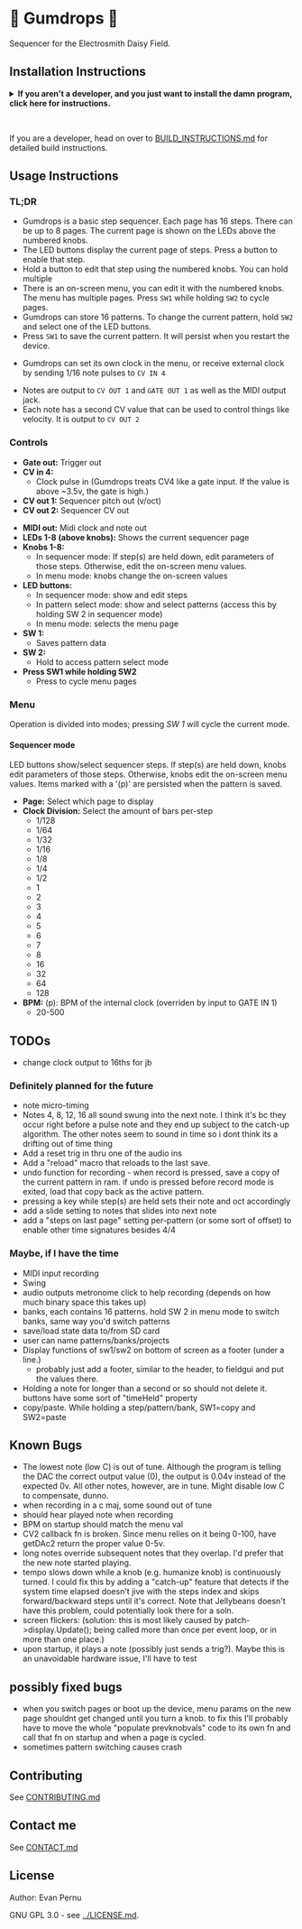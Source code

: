# :candy: Gumdrops :candy:
Sequencer for the Electrosmith Daisy Field.

## Installation Instructions

<details>
<summary><b>If you aren't a developer, and you just want to install the damn program, click here for instructions.</b></summary>

Note: If this is your first time installing anything on your Daisy, I recommend that you start by installing blink [(official instructions)](https://forum.electro-smith.com/t/welcome-to-daisy-get-started-here/15) as a way to learn the Daisy web programmer.

From the [Daisy web programmer](https://electro-smith.github.io/Programmer/):
1. With the eurorack module's power turned off, connect Daisy Seed via USB. If you're re-building, you'll need to briefly disconnect and then reconnect to reset things.
2. Put Daisy into bootloader mode by holding the BOOT button down, and then pressing the RESET button. Once you release the RESET button, you can also let go of the BOOT button. 
3. Download [build/Gumdrops.bin](build/Gumdrops.bin)
4. In the web programmer, click "connect". Select "DFU in FS mode"
6. Click "choose file" and select `Gumdrops.bin`
7. Click "program"

I've tested this in Chrome, compatibility with other browsers may vary.

</details>

&nbsp; <!-- New line -->

If you are a developer, head on over to [BUILD_INSTRUCTIONS.md](../BUILD_INSTRUCTIONS.md) for detailed build instructions.

## Usage Instructions
### TL;DR
* Gumdrops is a basic step sequencer. Each page has 16 steps. There can be up to 8 pages. The current page is shown on the LEDs above the numbered knobs. 
* The LED buttons display the current page of steps. Press a button to enable that step.
* Hold a button to edit that step using the numbered knobs. You can hold multiple 
* There is an on-screen menu, you can edit it with the numbered knobs. The menu has multiple pages. Press `SW1` while holding `SW2` to cycle pages.
* Gumdrops can store 16 patterns. To change the current pattern, hold `SW2` and select one of the LED buttons.
* Press `SW1` to save the current pattern. It will persist when you restart the device.
<!-- * Gumdrops can live record notes using either gate/CV data from `GATE IN` and `CV IN 1` or note data from `MIDI IN`. Recording will overdub any current notes. Hold `SW1` and press `SW2` to start live recording. Press `SW1` when you're finished recording. -->
* Gumdrops can set its own clock in the menu, or receive external clock by sending 1/16 note pulses to `CV IN 4`
<!-- * The `Humanize` setting randomizes note times to make it sound less robotic. -->
* Notes are output to `CV OUT 1` and `GATE OUT 1` as well as the MIDI output jack.
* Each note has a second CV value that can be used to control things like velocity. It is output to `CV OUT 2`

### Controls
<!-- * **Gate in:** 
    * Gate input for live recording -->
* **Gate out:** Trigger out
* **CV in 4:** 
    * Clock pulse in (Gumdrops treats CV4 like a gate input. If the value is above ~3.5v, the gate is high.)
* **CV out 1:** Sequencer pitch out (v/oct) 
* **CV out 2:** Sequencer CV out
<!-- * **MIDI in:** 
    * Midi clock in
    * Note input for live recording -->
* **MIDI out:** Midi clock and note out
* **LEDs 1-8 (above knobs):** Shows the current sequencer page
* **Knobs 1-8:**
    * In sequencer mode: If step(s) are held down, edit parameters of those steps. Otherwise, edit the on-screen menu values.
    * In menu mode: knobs change the on-screen values
* **LED buttons:** 
    * In sequencer mode: show and edit steps
    * In pattern select mode: show and select patterns (access this by holding SW 2 in sequencer mode)
    * In menu mode: selects the menu page
* **SW 1:**
    * Saves pattern data
* **SW 2:**
    * Hold to access pattern select mode
* **Press SW1 while holding SW2**
    * Press to cycle menu pages
<!-- * **Press SW2 while holding SW1**
    * Start live recording.  While live recording, Gumdrops will record gate/CV data from _GATE IN_ and _CV IN 1_ or note data from _MIDI IN_. Recording data overrides any existing data. -->

<!-- * **Press SW 1 + SW 2 simultaneously:** Play/stop sequencer -->
<!--
* **Hold SW 1 + SW 2 simultaneously for 1 second:** Clear current pattern
-->
    

### Menu
Operation is divided into modes; pressing _SW 1_ will cycle the current mode.
#### Sequencer mode
LED buttons show/select sequencer steps. If step(s) are held down, knobs edit parameters of those steps. Otherwise, knobs edit the on-screen menu values.
Items marked with a '(p)' are persisted when the pattern is saved.
* **Page:** Select which page to display 
* **Clock Division:**  Select the amount of bars per-step
    * 1/128
    * 1/64
    * 1/32
    * 1/16
    * 1/8
    * 1/4
    * 1/2
    * 1
    * 2
    * 3
    * 4
    * 5
    * 6
    * 7
    * 8
    * 16
    * 32
    * 64
    * 128
* **BPM:** (p): BPM of the internal clock (overriden by input to GATE IN 1)
    * 20-500

<!-- #### Menu mode
Knobs edit the on-screen values. LED buttons show and select the menu pages.
Items marked with a '(p)' are persisted when the device is powered off.
* **Save:** Save all banks
* **Clear Ptn:** Clear the current pattern
* **Clear All:** Clear all patterns and banks
* **Clock Md:** (p) Clock mode
    * BPM: Keep an internal clock. If clock is coming in through _GATE IN_, it will detect tempo via 1/4 note pulses. Otherwise BPM can be adjusted in the menu.
    * PerTrig: Don't use a clock, instead advance the sequencer by 1 step each time a trigger is revieved through _GATE IN_.
    * MIDI: Receive clock pulse from _MIDI IN_.
* **Ptn Sw Md:** (p) Pattern switch mode. Determines the behavior when a new pattern is selected.
    * End: Wait until the current pattern is finished to start playing the new pattern
    * Page: Wait until the current page is finished to start playing the new pattern
    * Jump: After the current step finishes, start playing the new pattern from the next step (e.g. if you switch patterns while on step 4, it will start playing your new pattern from step 5)
    * Now:  Immediately start playing the new pattern.
* **MIDI Rx Md:** (p) Midi receive mode
    * Clock: receive clock via midi
    * Rec: receive live recording (note data) via midi
    * Off: disable
* **MIDI Tx Ch:** (p) MIDI output channel
    * 0-16
    * If 0 is selected, send to all channels
* **MIDI Rx Ch:** (p) MIDI input channel
    * 0-16
    * If 0 is selected, receive from all channels -->

## TODOs
* change clock output to 16ths for jb

### Definitely planned for the future
* note micro-timing
* Notes 4, 8, 12, 16 all sound swung into the next note. I think it's bc they occur right before a pulse note and they end up subject to the catch-up algorithm. The other notes seem to sound in time so i dont think its a drifting out of time thing
* Add a reset trig in thru one of the audio ins
* Add a "reload" macro that reloads to the last save. 
* undo function for recording - when record is pressed, save a copy of the current pattern in ram. if undo is pressed before record mode is exited, load that copy back as the active pattern.
* pressing a key while step(s) are held sets their note and oct accordingly
* add a slide setting to notes that slides into next note
* add a "steps on last page" setting per-pattern (or some sort of offset) to enable other time signatures besides 4/4

### Maybe, if I have the time
* MIDI input recording
* Swing
* audio outputs metronome click to help recording (depends on how much binary space this takes up)
* banks, each contains 16 patterns. hold SW 2 in menu mode to switch banks, same way you'd switch patterns
* save/load state data to/from SD card
* user can name patterns/banks/projects
* Display functions of sw1/sw2 on bottom of screen as a footer (under a line.)
    * probably just add a footer, similar to the header, to fieldgui and put the values there.
* Holding a note for longer than a second or so should not delete it. buttons have some sort of "timeHeld" property
* copy/paste. While holding a step/pattern/bank, SW1=copy and SW2=paste

## Known Bugs
* The lowest note (low C) is out of tune. Although the program is telling the DAC the correct output value (0), the output is 0.04v instead of the expected 0v. All other notes, however, are in tune. Might disable low C to compensate, dunno. 
* when recording in a c maj, some sound out of tune
* should hear played note when recording
* BPM on startup should match the menu val
* CV2 callback fn is broken. Since menu relies on it being 0-100, have getDAc2 return the proper value 0-5v.
* long notes override subsequent notes that they overlap. I'd prefer that the new note started playing.
* tempo slows down while a knob (e.g. humanize knob) is continuously turned. I could fix this by adding a "catch-up" feature that detects if the system time elapsed doesn't jive with the steps index and skips forward/backward steps until it's correct. Note that Jellybeans doesn't have this problem, could potentially look there for a soln.
* screen flickers:  (solution: this is most likely caused by patch->display.Update(); being called more than once per event loop, or in more than one place.)
* upon startup, it plays a note (possibly just sends a trig?). Maybe this is an unavoidable hardware issue, I'll have to test

## possibly fixed bugs
* when you switch pages or boot up the device, menu params on the new page shouldnt get changed until you turn a knob. to fix this I'll probably have to move the whole "populate prevknobvals" code to its own fn and call that fn on startup and when a page is cycled.
* sometimes pattern switching causes crash


## Contributing
See [CONTRIBUTING.md](../CONTRIBUTING.md)

## Contact me
See [CONTACT.md](../CONTACT_ME.md)

## License
Author: Evan Pernu

GNU GPL 3.0 - see [../LICENSE.md](../LICENSE.md).